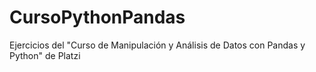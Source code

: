 # CursoPythonPandas
Ejercicios del "Curso de Manipulación y Análisis de Datos con Pandas y Python" de Platzi
